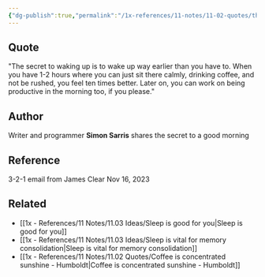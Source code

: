 ```yaml
---
{"dg-publish":true,"permalink":"/1x-references/11-notes/11-02-quotes/the-secret-to-waking-up-is-to-wake-up-way-earlier-than-you-have-to-simon-sarris/","title":"The secret to waking up is to wake up way earlier than you have to - Simon Sarris","created":"2024-02-14T20:18:37.382+03:00","updated":"2024-02-14T20:18:37.382+03:00"}
---
```



## Quote
"The secret to waking up is to wake up way earlier than you have to. When you have 1-2 hours where you can just sit there calmly, drinking coffee, and not be rushed, you feel ten times better. Later on, you can work on being productive in the morning too, if you please."

## Author
Writer and programmer **Simon Sarris** shares the secret to a good morning

## Reference
3-2-1 email from James Clear Nov 16, 2023

## Related
- [[1x - References/11 Notes/11.03 Ideas/Sleep is good for you\|Sleep is good for you]]
- [[1x - References/11 Notes/11.03 Ideas/Sleep is vital for memory consolidation\|Sleep is vital for memory consolidation]]
- [[1x - References/11 Notes/11.02 Quotes/Coffee is concentrated sunshine - Humboldt\|Coffee is concentrated sunshine - Humboldt]]
